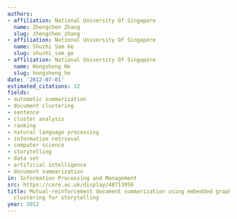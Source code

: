 ```yaml
---
authors:
- affiliation: National University Of Singapore
  name: Zhengchen Zhang
  slug: zhengchen_zhang
- affiliation: National University Of Singapore
  name: Shuzhi Sam Ge
  slug: shuzhi_sam_ge
- affiliation: National University Of Singapore
  name: Hongsheng He
  slug: hongsheng_he
date: '2012-07-01'
estimated_citations: 12
fields:
- automatic summarization
- document clustering
- sentence
- cluster analysis
- ranking
- natural language processing
- information retrieval
- computer science
- storytelling
- data set
- artificial intelligence
- document summarization
in: Information Processing and Management
src: https://core.ac.uk/display/48713956
title: Mutual-reinforcement document summarization using embedded graph based sentence
  clustering for storytelling
year: 2012
---
```

